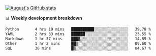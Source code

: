 
[![August's GitHub stats](https://github-readme-stats.vercel.app/api?username=zou-weidong&show_icons=true&theme=radical)](https://github.com/zou-weidong)


📊 **Weekly development breakdown**
<!--START_SECTION:waka-->

```txt
Python       4 hrs 19 mins   ██████████░░░░░░░░░░░░░░░   39.78 %
YAML         2 hrs 33 mins   ██████░░░░░░░░░░░░░░░░░░░   23.55 %
Markdown     1 hr 37 mins    ███▓░░░░░░░░░░░░░░░░░░░░░   14.89 %
Other        1 hr 2 mins     ██▒░░░░░░░░░░░░░░░░░░░░░░   09.60 %
SQL          30 mins         █▒░░░░░░░░░░░░░░░░░░░░░░░   04.67 %
```

<!--END_SECTION:waka-->
